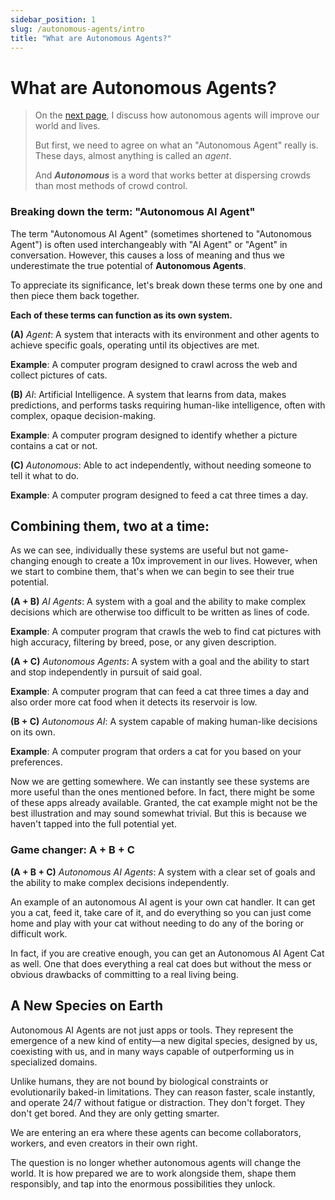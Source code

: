 ```yaml
---
sidebar_position: 1
slug: /autonomous-agents/intro
title: "What are Autonomous Agents?"
---
```


# What are Autonomous Agents?

> On the [next page](/autonomous-agents/why), I discuss how autonomous agents will improve our world and lives.
> 
> But first, we need to agree on what an "Autonomous Agent" really is. These days, almost anything is called an *agent*. 
> 
> And ***Autonomous*** is a word that works better at dispersing crowds than most methods of crowd control.

### Breaking down the term: "Autonomous AI Agent"

The term "Autonomous AI Agent" (sometimes shortened to "Autonomous Agent") is often used interchangeably with "AI Agent" or "Agent" in conversation. However, this causes a loss of meaning and thus we underestimate the true potential of **Autonomous Agents**. 

To appreciate its significance, let's break down these terms one by one and then piece them back together.

**Each of these terms can function as its own system.**

**(A)** *Agent*: A system that interacts with its environment and other agents to achieve specific goals, operating until its objectives are met.

**Example**: A computer program designed to crawl across the web and collect pictures of cats.

**(B)** *AI*: Artificial Intelligence. A system that learns from data, makes predictions, and performs tasks requiring human-like intelligence, often with complex, opaque decision-making.

**Example**: A computer program designed to identify whether a picture contains a cat or not.

**(C)** *Autonomous*: Able to act independently, without needing someone to tell it what to do.

**Example**: A computer program designed to feed a cat three times a day.

## Combining them, two at a time:

As we can see, individually these systems are useful but not game-changing enough to create a 10x improvement in our lives. However, when we start to combine them, that's when we can begin to see their true potential.

**(A + B)** *AI Agents*: A system with a goal and the ability to make complex decisions which are otherwise too difficult to be written as lines of code.

**Example**: A computer program that crawls the web to find cat pictures with high accuracy, filtering by breed, pose, or any given description.

**(A + C)** *Autonomous Agents*: A system with a goal and the ability to start and stop independently in pursuit of said goal.

**Example**: A computer program that can feed a cat three times a day and also order more cat food when it detects its reservoir is low.

**(B + C)** *Autonomous AI*: A system capable of making human-like decisions on its own. 

**Example**: A computer program that orders a cat for you based on your preferences.

Now we are getting somewhere. We can instantly see these systems are more useful than the ones mentioned before. In fact, there might be some of these apps already available. Granted, the cat example might not be the best illustration and may sound somewhat trivial. But this is because we haven't tapped into the full potential yet.

### Game changer: A + B + C

**(A + B + C)** *Autonomous AI Agents*: A system with a clear set of goals and the ability to make complex decisions independently.

An example of an autonomous AI agent is your own cat handler. It can get you a cat, feed it, take care of it, and do everything so you can just come home and play with your cat without needing to do any of the boring or difficult work.

In fact, if you are creative enough, you can get an Autonomous AI Agent Cat as well. One that does everything a real cat does but without the mess or obvious drawbacks of committing to a real living being.

## A New Species on Earth

Autonomous AI Agents are not just apps or tools. They represent the emergence of a new kind of entity—a new digital species, designed by us, coexisting with us, and in many ways capable of outperforming us in specialized domains.

Unlike humans, they are not bound by biological constraints or evolutionarily baked-in limitations. They can reason faster, scale instantly, and operate 24/7 without fatigue or distraction. They don't forget. They don't get bored. And they are only getting smarter.

We are entering an era where these agents can become collaborators, workers, and even creators in their own right.

The question is no longer whether autonomous agents will change the world. It is how prepared we are to work alongside them, shape them responsibly, and tap into the enormous possibilities they unlock.